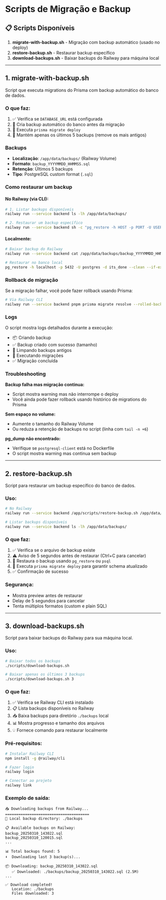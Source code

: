 # Scripts de Migração e Backup

## 📋 Scripts Disponíveis

1. **migrate-with-backup.sh** - Migração com backup automático (usado no deploy)
2. **restore-backup.sh** - Restaurar backup específico
3. **download-backups.sh** - Baixar backups do Railway para máquina local

---

## 1. migrate-with-backup.sh

Script que executa migrations do Prisma com backup automático do banco de dados.

### O que faz:

1. ✅ Verifica se `DATABASE_URL` está configurada
2. 💾 Cria backup automático do banco antes da migração
3. 🔄 Executa `prisma migrate deploy`
4. 🧹 Mantém apenas os últimos 5 backups (remove os mais antigos)

### Backups

- **Localização**: `/app/data/backups/` (Railway Volume)
- **Formato**: `backup_YYYYMMDD_HHMMSS.sql`
- **Retenção**: Últimos 5 backups
- **Tipo**: PostgreSQL custom format (`.sql`)

### Como restaurar um backup

#### No Railway (via CLI):

```bash
# 1. Listar backups disponíveis
railway run --service backend ls -lh /app/data/backups/

# 2. Restaurar um backup específico
railway run --service backend sh -c "pg_restore -h HOST -p PORT -U USER -d DATABASE --clean --if-exists /app/data/backups/backup_YYYYMMDD_HHMMSS.sql"
```

#### Localmente:

```bash
# Baixar backup do Railway
railway run --service backend cat /app/data/backups/backup_YYYYMMDD_HHMMSS.sql > backup_local.sql

# Restaurar no banco local
pg_restore -h localhost -p 5432 -U postgres -d its_done --clean --if-exists backup_local.sql
```

### Rollback de migração

Se a migração falhar, você pode fazer rollback usando Prisma:

```bash
# Via Railway CLI
railway run --service backend pnpm prisma migrate resolve --rolled-back MIGRATION_NAME
```

### Logs

O script mostra logs detalhados durante a execução:
- 📦 Criando backup
- ✅ Backup criado com sucesso (tamanho)
- 🧹 Limpando backups antigos
- 🔄 Executando migrações
- ✅ Migração concluída

### Troubleshooting

**Backup falha mas migração continua:**
- Script mostra warning mas não interrompe o deploy
- Você ainda pode fazer rollback usando histórico de migrations do Prisma

**Sem espaço no volume:**
- Aumente o tamanho do Railway Volume
- Ou reduza a retenção de backups no script (linha com `tail -n +6`)

**pg_dump não encontrado:**
- Verifique se `postgresql-client` está no Dockerfile
- O script mostra warning mas continua sem backup

---

## 2. restore-backup.sh

Script para restaurar um backup específico do banco de dados.

### Uso:

```bash
# No Railway
railway run --service backend /app/scripts/restore-backup.sh /app/data/backups/backup_YYYYMMDD_HHMMSS.sql

# Listar backups disponíveis
railway run --service backend ls -lh /app/data/backups/
```

### O que faz:

1. ✅ Verifica se o arquivo de backup existe
2. ⚠️ Aviso de 5 segundos antes de restaurar (Ctrl+C para cancelar)
3. 🔄 Restaura o backup usando `pg_restore` ou `psql`
4. 🔄 Executa `prisma migrate deploy` para garantir schema atualizado
5. ✅ Confirmação de sucesso

### Segurança:

- Mostra preview antes de restaurar
- Delay de 5 segundos para cancelar
- Tenta múltiplos formatos (custom e plain SQL)

---

## 3. download-backups.sh

Script para baixar backups do Railway para sua máquina local.

### Uso:

```bash
# Baixar todos os backups
./scripts/download-backups.sh

# Baixar apenas os últimos 3 backups
./scripts/download-backups.sh 3
```

### O que faz:

1. ✅ Verifica se Railway CLI está instalado
2. 📋 Lista backups disponíveis no Railway
3. 📥 Baixa backups para diretório `./backups` local
4. 📊 Mostra progresso e tamanho dos arquivos
5. 💡 Fornece comando para restaurar localmente

### Pré-requisitos:

```bash
# Instalar Railway CLI
npm install -g @railway/cli

# Fazer login
railway login

# Conectar ao projeto
railway link
```

### Exemplo de saída:

```
📥 Downloading backups from Railway...
======================================
📁 Local backup directory: ./backups

📋 Available backups on Railway:
backup_20250310_143022.sql
backup_20250310_120015.sql
...

📊 Total backups found: 5
⬇️  Downloading last 3 backup(s)...

📦 Downloading: backup_20250310_143022.sql
   ✅ Downloaded: ./backups/backup_20250310_143022.sql (2.5M)
...

✅ Download completed!
   Location: ./backups
   Files downloaded: 3
```
